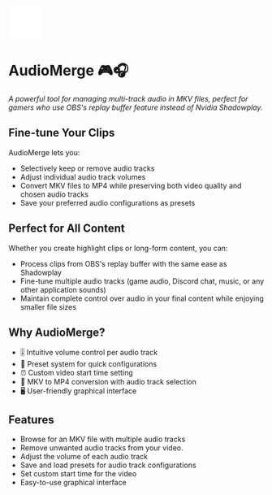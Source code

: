 ![Logo](AudioMerge.WPF/Images/logo.png)
# AudioMerge 🎮🎧

*A powerful tool for managing multi-track audio in MKV files, perfect for gamers who use OBS's replay buffer feature instead of Nvidia Shadowplay.*

## Fine-tune Your Clips
AudioMerge lets you:
- Selectively keep or remove audio tracks
- Adjust individual audio track volumes
- Convert MKV files to MP4 while preserving both video quality and chosen audio tracks
- Save your preferred audio configurations as presets

## Perfect for All Content
Whether you create highlight clips or long-form content, you can:
- Process clips from OBS's replay buffer with the same ease as Shadowplay
- Fine-tune multiple audio tracks (game audio, Discord chat, music, or any other application sounds)
- Maintain complete control over audio in your final content while enjoying smaller file sizes

## Why AudioMerge?
- 🎚️ Intuitive volume control per audio track
- 💾 Preset system for quick configurations
- ⏰ Custom video start time setting
- 🎥 MKV to MP4 conversion with audio track selection
- 🖥️ User-friendly graphical interface

## Features

- Browse for an MKV file with multiple audio tracks
- Remove unwanted audio tracks from your video.
- Adjust the volume of each audio track
- Save and load presets for audio track configurations
- Set custom start time for the video
- Easy-to-use graphical interface
